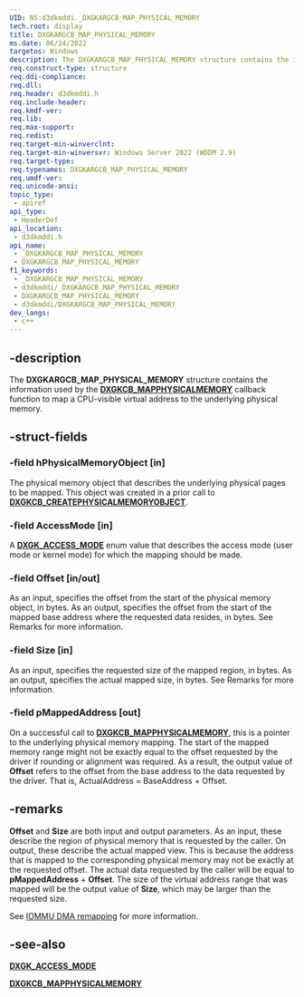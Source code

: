 ```yaml
---
UID: NS:d3dkmddi._DXGKARGCB_MAP_PHYSICAL_MEMORY
tech.root: display
title: DXGKARGCB_MAP_PHYSICAL_MEMORY
ms.date: 06/24/2022
targetos: Windows
description: The DXGKARGCB_MAP_PHYSICAL_MEMORY structure contains the information used by the DxgkCbMapPhysicalMemory callback function to map CPU-visible virtual addresses to the underlying physical memory.
req.construct-type: structure
req.ddi-compliance: 
req.dll: 
req.header: d3dkmddi.h
req.include-header: 
req.kmdf-ver: 
req.lib: 
req.max-support: 
req.redist: 
req.target-min-winverclnt: 
req.target-min-winversvr: Windows Server 2022 (WDDM 2.9)
req.target-type: 
req.typenames: DXGKARGCB_MAP_PHYSICAL_MEMORY
req.umdf-ver: 
req.unicode-ansi: 
topic_type:
 - apiref
api_type:
 - HeaderDef
api_location:
 - d3dkmddi.h
api_name:
 - _DXGKARGCB_MAP_PHYSICAL_MEMORY
 - DXGKARGCB_MAP_PHYSICAL_MEMORY
f1_keywords:
 - _DXGKARGCB_MAP_PHYSICAL_MEMORY
 - d3dkmddi/_DXGKARGCB_MAP_PHYSICAL_MEMORY
 - DXGKARGCB_MAP_PHYSICAL_MEMORY
 - d3dkmddi/DXGKARGCB_MAP_PHYSICAL_MEMORY
dev_langs:
 - c++
---
```


## -description

The **DXGKARGCB_MAP_PHYSICAL_MEMORY** structure contains the information used by the [**DXGKCB_MAPPHYSICALMEMORY**](nc-d3dkmddi-dxgkcb_mapphysicalmemory.md) callback function to map a CPU-visible virtual address to the underlying physical memory.

## -struct-fields

### -field hPhysicalMemoryObject [in]

The physical memory object that describes the underlying physical pages to be mapped. This object was created in a prior call to [**DXGKCB_CREATEPHYSICALMEMORYOBJECT**](nc-d3dkmddi-dxgkcb_createphysicalmemoryobject.md).

### -field AccessMode [in]

A [**DXGK_ACCESS_MODE**](ne-d3dkmddi-dxgk_access_mode.md) enum value that describes the access mode (user mode or kernel mode) for which the mapping should be made.

### -field Offset [in/out]

As an input, specifies the offset from the start of the physical memory object, in bytes. As an output, specifies the offset from the start of the mapped base address where the requested data resides, in bytes. See Remarks for more information.

### -field Size [in]

As an input, specifies the requested size of the mapped region, in bytes. As an output, specifies the actual mapped size, in bytes. See Remarks for more information.

### -field pMappedAddress [out]

On a successful call to [**DXGKCB_MAPPHYSICALMEMORY**](nc-d3dkmddi-dxgkcb_mapphysicalmemory.md), this is a pointer to the underlying physical memory mapping. The start of the mapped memory range might not be exactly equal to the offset requested by the driver if rounding or alignment was required. As a result, the output value of **Offset** refers to the offset from the base address to the data requested by the driver. That is, ActualAddress = BaseAddress + Offset.

## -remarks

**Offset** and **Size** are both input and output parameters. As an input, these describe the region of physical memory that is requested by the caller. On output, these describe the actual mapped view. This is because the address that is mapped to the corresponding physical memory may not be exactly at the requested offset. The actual data requested by the caller will be equal to **pMappedAddress** + **Offset**. The size of the virtual address range that was mapped will be the output value of **Size**, which may be larger than the requested size.

See [IOMMU DMA remapping](/windows-hardware/drivers/display/iommu-dma-remapping) for more information.

## -see-also

[**DXGK_ACCESS_MODE**](ne-d3dkmddi-dxgk_access_mode.md)

[**DXGKCB_MAPPHYSICALMEMORY**](nc-d3dkmddi-dxgkcb_mapphysicalmemory.md)

